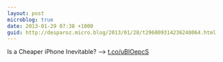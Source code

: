 ```yaml
---
layout: post
microblog: true
date: 2013-01-29 07:38 +1000
guid: http://desparoz.micro.blog/2013/01/28/t296009314236248064.html
---
```

Is a Cheaper iPhone Inevitable? ⟶ [t.co/uBIOepcS](http://t.co/uBIOepcS)
